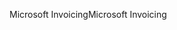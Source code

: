 <span data-ttu-id="73bd3-101">Microsoft Invoicing</span><span class="sxs-lookup"><span data-stu-id="73bd3-101">Microsoft Invoicing</span></span>
